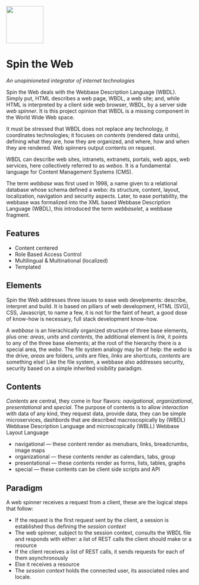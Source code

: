 <img src="https://avatars0.githubusercontent.com/u/16848901?s=460&u=acaf05c1e801337a7f6a87676ec886ccba9c641e&v=4" width="100p">

# Spin the Web
_An unopinioneted integrator of internet technologies_

Spin the Web deals with the Webbase Description Language (WBDL). Simply put, HTML describes a web page, WBDL, a web site; and, while HTML is interpreted by a client side web browser, WBDL, by a server side _web spinner_. It is this project opinion that WBDL is a missing component in the World Wide Web space.

It must be stressed that WBDL does not replace any technology, it coordinates technologies; it focuses on _contents_ (rendered data units), defining what they are, how they are organized, and where, how and when they are rendered. Web spinners output contents on request.

WBDL can describe web sites, intranets, extranets, portals, web apps, web services, here collectively referred to as _webos_. It is a fundamental language for Content Management Systems (CMS). 

The term _webbase_ was first used in 1998, a name given to a relational database whose schema defined a webo: its structure, content, layout, localization, navigation and security aspects. Later, to ease portability, the webbase was formalized into the XML based Webbase Description Language (WBDL), this introduced the term _webbaselet_, a webbase fragment.

## Features
* Content centered
* Role Based Access Control
* Multilingual & Multinational (localized)
* Templated

## Elements
Spin the Web addresses three issues to ease web develpments: describe, interpret and build. It is based on pillars of web development, HTML (SVG), CSS, Javascript, to name a few, it is not for the faint of heart, a good dose of know-how is necessary, full stack development know-how.

A _webbase_ is an hierachically organized structure of three base elements, plus one: _areas_, _units_ and _contents_, the additional element is _link_, it points to any of the three base elements; at the root of the hierarchy there is a special area, the _webo_. The file system analogy may be of help: the _webo_ is the drive, _areas_ are folders, _units_ are files, _links_ are shortcuts, _contents_ are something else! Like the file system, a webbase also addresses security, security based on a simple inherited visibility paradigm.

## Contents
_Contents_ are central, they come in four flavors: _navigational_, _organizational_, _presentational_ and _special_. The purpose of contents is to allow _interaction_ with data of any kind, they request data, provide data, they can be simple microservices, dashbords that are described macroscopically by (WBDL) Webbase Description Language and microscopically (WBLL) Webbase Layout Language

* navigational &mdash; these content render as menubars, links, breadcrumbs, image maps
* organizational &mdash; these contents render as calendars, tabs, group
* presentational &mdash; these contents render as forms, lists, tables, graphs 
* special &mdash; these contents can be client side scripts and API

## Paradigm
A web spinner receives a request from a client, these are the logical steps that follow: 
* If the request is the first request sent by the client, a session is established thus defining the _session context_
* The web spinner, subject to the session context, consults the WBDL file and responds with either: a list of REST calls the client should make or a resource
* If the client receives a list of REST calls, it sends requests for each of them asynchronously
* Else it receives a resource
* The _session context_ holds the connected user, its associated roles and locale.

